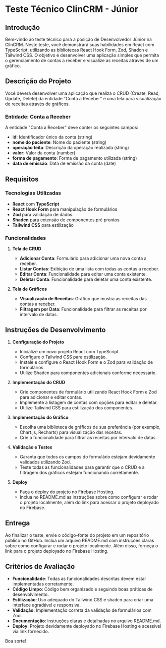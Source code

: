 # Teste Técnico ClinCRM - Júnior

## Introdução

Bem-vindo ao teste técnico para a posição de Desenvolvedor Júnior na ClinCRM. Neste teste, você demonstrará suas habilidades em React com TypeScript, utilizando as bibliotecas React Hook Form, Zod, Shadcn e Tailwind CSS. O objetivo é desenvolver uma aplicação simples que permita o gerenciamento de contas a receber e visualize as receitas através de um gráfico.

## Descrição do Projeto

Você deverá desenvolver uma aplicação que realiza o CRUD (Create, Read, Update, Delete) da entidade "Conta a Receber" e uma tela para visualização de receitas através de gráficos.

### Entidade: Conta a Receber

A entidade "Conta a Receber" deve conter os seguintes campos:

- **id**: Identificador único da conta (string)
- **nome do paciente**: Nome do paciente (string)
- **operação feita**: Descrição da operação realizada (string)
- **valor**: Valor da conta (number)
- **forma de pagamento**: Forma de pagamento utilizada (string)
- **data de emissão**: Data de emissão da conta (date)

## Requisitos

### Tecnologias Utilizadas

- **React** com **TypeScript**
- **React Hook Form** para manipulação de formulários
- **Zod** para validação de dados
- **Shadcn** para extensão de componentes pré prontos
- **Tailwind CSS** para estilização

### Funcionalidades

1. **Tela de CRUD**

   - **Adicionar Conta**: Formulário para adicionar uma nova conta a receber.
   - **Listar Contas**: Exibição de uma lista com todas as contas a receber.
   - **Editar Conta**: Funcionalidade para editar uma conta existente.
   - **Deletar Conta**: Funcionalidade para deletar uma conta existente.

2. **Tela de Gráficos**
   - **Visualização de Receitas**: Gráfico que mostra as receitas das contas a receber.
   - **Filtragem por Data**: Funcionalidade para filtrar as receitas por intervalo de datas.

## Instruções de Desenvolvimento

1. **Configuração do Projeto**

   - Inicialize um novo projeto React com TypeScript.
   - Configure o Tailwind CSS para estilização.
   - Instale e configure o React Hook Form e o Zod para validação de formulários.
   - Utilize Shadcn para componentes adicionais conforme necessário.

2. **Implementação do CRUD**

   - Crie componentes de formulário utilizando React Hook Form e Zod para adicionar e editar contas.
   - Implemente a listagem de contas com opções para editar e deletar.
   - Utilize Tailwind CSS para estilização dos componentes.

3. **Implementação do Gráfico**

   - Escolha uma biblioteca de gráficos de sua preferência (por exemplo, Chart.js, Recharts) para visualização das receitas.
   - Crie a funcionalidade para filtrar as receitas por intervalo de datas.

4. **Validação e Testes**

   - Garanta que todos os campos do formulário estejam devidamente validados utilizando Zod.
   - Teste todas as funcionalidades para garantir que o CRUD e a filtragem dos gráficos estejam funcionando corretamente.

5. **Deploy**
   - Faça o deploy do projeto no Firebase Hosting.
   - Inclua no README.md as instruções sobre como configurar e rodar o projeto localmente, além do link para acessar o projeto deployado no Firebase.

## Entrega

Ao finalizar o teste, envie o código-fonte do projeto em um repositório público no GitHub. Inclua um arquivo README.md com instruções claras sobre como configurar e rodar o projeto localmente. Além disso, forneça o link para o projeto deployado no Firebase Hosting.

## Critérios de Avaliação

- **Funcionalidade**: Todas as funcionalidades descritas devem estar implementadas corretamente.
- **Código Limpo**: Código bem organizado e seguindo boas práticas de desenvolvimento.
- **Estilização**: Uso adequado do Tailwind CSS e shadcn para criar uma interface agradável e responsiva.
- **Validação**: Implementação correta da validação de formulários com Zod.
- **Documentação**: Instruções claras e detalhadas no arquivo README.md.
- **Deploy**: Projeto devidamente deployado no Firebase Hosting e acessível via link fornecido.

Boa sorte!

